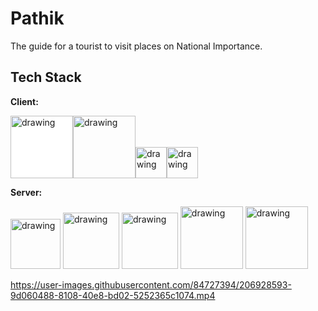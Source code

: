 # Pathik
The guide for a tourist to visit places on National Importance.

## Tech Stack

  
**Client:**

<img  src="https://www.vectorlogo.zone/logos/w3_html5/w3_html5-ar21.svg"  style="background-color:white;" alt="drawing"  width="100"/><img  src="https://www.vectorlogo.zone/logos/tailwindcss/tailwindcss-ar21.svg"  alt="drawing"  width="100"/><img 
src="https://www.vectorlogo.zone/logos/w3_css/w3_css-official.svg"
alt="drawing" width="50"/><img 
src="https://www.vectorlogo.zone/logos/javascript/javascript-vertical.svg"
alt="drawing" width="50"/>


**Server:** 

<img 
src="https://www.vectorlogo.zone/logos/djangoproject/djangoproject-ar21.svg"
alt="drawing" width="80"/> <img 
src="https://www.vectorlogo.zone/logos/python/python-ar21.svg"
alt="drawing" width="90"/> <img 
src="https://www.vectorlogo.zone/logos/postgresql/postgresql-ar21.svg"
alt="drawing" width="90"/> <img 
src="https://static.im-cdn.com/assets/images/logo.d8e416049537.jpg"
alt="drawing" width="100"/> <img 
src="https://upload.wikimedia.org/wikipedia/commons/thumb/b/b2/Cloudinary_logo.svg/2560px-Cloudinary_logo.svg.png"
alt="drawing" width="100"/>



https://user-images.githubusercontent.com/84727394/206928593-9d060488-8108-40e8-bd02-5252365c1074.mp4

